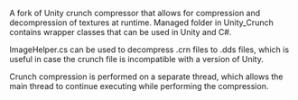 A fork of Unity crunch compressor that allows for compression and decompression of textures at runtime. Managed folder in Unity_Crunch contains wrapper classes that can be used in Unity and C#.

ImageHelper.cs can be used to decompress .crn files to .dds files, which is useful in case the crunch file is incompatible with a version of Unity.

Crunch compression is performed on a separate thread, which allows the main thread to continue executing while performing the compression.
